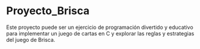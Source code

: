 # Proyecto_Brisca
Este proyecto puede ser un ejercicio de programación divertido y educativo para implementar un juego de cartas en C y explorar las reglas y estrategias del juego de Brisca.
